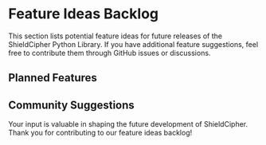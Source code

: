 # Feature Ideas Backlog

This section lists potential feature ideas for future releases of the ShieldCipher Python Library. If you have additional feature suggestions, feel free to contribute them through GitHub issues or discussions.

## Planned Features

## Community Suggestions

Your input is valuable in shaping the future development of ShieldCipher. Thank you for contributing to our feature ideas backlog!
